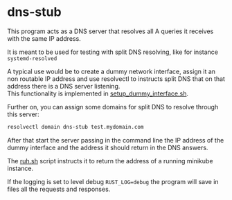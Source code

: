 # dns-stub

This program acts as a DNS server that resolves all A queries it receives with 
the same IP address.

It is meant to be used for testing with split DNS resolving, like for instance
`systemd-resolved`

A typical use would be to create a dummy network interface, assign it an non 
routable IP address and use resolvectl to instructs split DNS that on that 
address there is a DNS server listening.\
This functionality is implemented in 
[setup_dummy_interface.sh](scripts/setup_dummy_interface.sh).

Further on, you can assign some domains for split DNS to resolve through this
server:
```bash
resolvectl domain dns-stub test.mydomain.com
```

After that start the server passing in the command line the IP address of the 
dummy interface and the address it should return in the DNS answers.

The [ruh.sh](run.sh) script instructs it to return the address of a running 
minikube instance.

If the logging is set to level debug `RUST_LOG=debug` the program will save in 
files all the requests and responses.

